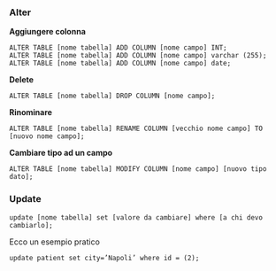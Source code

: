 ### Alter

**Aggiungere colonna**
```Mysql
ALTER TABLE [nome tabella] ADD COLUMN [nome campo] INT;
ALTER TABLE [nome tabella] ADD COLUMN [nome campo] varchar (255);
ALTER TABLE [nome tabella] ADD COLUMN [nome campo] date;
```
**Delete**
```Mysql
ALTER TABLE [nome tabella] DROP COLUMN [nome campo];
```
**Rinominare**
```Mysql
ALTER TABLE [nome tabella] RENAME COLUMN [vecchio nome campo] TO [nuovo nome campo];
```
**Cambiare tipo ad un campo**
```Mysql
ALTER TABLE [nome tabella] MODIFY COLUMN [nome campo] [nuovo tipo dato];
```

### Update
```Mysql
update [nome tabella] set [valore da cambiare] where [a chi devo cambiarlo];
```
Ecco un esempio pratico
```Mysql
update patient set city=’Napoli’ where id = (2);
```